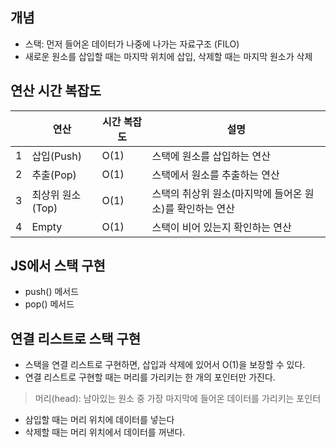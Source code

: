## 개념
- 스택: 먼저 들어온 데이터가 나중에 나가는 자료구조 (FILO)
- 새로운 원소를 삽입할 때는 마지막 위치에 삽입, 삭제할 때는 마지막 원소가 삭제

## 연산 시간 복잡도
||연산|시간 복잡도|설명|
|---|---|---|---|
|1|삽입(Push)|O(1)|스택에 원소를 삽입하는 연산|
|2|추출(Pop)|O(1)|스택에서 원소를 추출하는 연산|
|3|최상위 원소(Top)|O(1)|스택의 취상위 원소(마지막에 들어온 원소)를 확인하는 연산|
|4|Empty|O(1)|스택이 비어 있는지 확인하는 연산|

## JS에서 스택 구현
- push() 메서드
- pop() 메서드

## 연결 리스트로 스택 구현
- 스택을 연결 리스트로 구현하면, 삽입과 삭제에 있어서 O(1)을 보장할 수 있다.
- 연결 리스트로 구현할 때는 머리를 가리키는 한 개의 포인터만 가진다.
> 머리(head): 남아있는 원소 중 가장 마지막에 들어온 데이터를 가리키는 포인터

- 삼입할 때는 머리 위치에 데이터를 넣는다
- 삭제할 때는 머리 위치에서 데이터를 꺼낸다.
